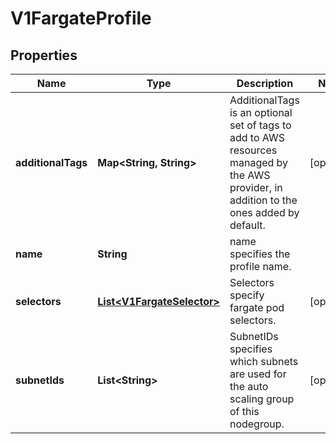# V1FargateProfile

## Properties
Name | Type | Description | Notes
------------ | ------------- | ------------- | -------------
**additionalTags** | **Map&lt;String, String&gt;** | AdditionalTags is an optional set of tags to add to AWS resources managed by the AWS provider, in addition to the ones added by default. |  [optional]
**name** | **String** | name specifies the profile name. | 
**selectors** | [**List&lt;V1FargateSelector&gt;**](V1FargateSelector.md) | Selectors specify fargate pod selectors. |  [optional]
**subnetIds** | **List&lt;String&gt;** | SubnetIDs specifies which subnets are used for the auto scaling group of this nodegroup. |  [optional]

